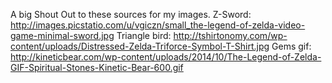 

A big Shout Out to these sources for my images.
Z-Sword:
http://images.picstatio.com/u/vgiczn/small_the-legend-of-zelda-video-game-minimal-sword.jpg
Triangle bird:
http://tshirtonomy.com/wp-content/uploads/Distressed-Zelda-Triforce-Symbol-T-Shirt.jpg
Gems gif:
http://kineticbear.com/wp-content/uploads/2014/10/The-Legend-of-Zelda-GIF-Spiritual-Stones-Kinetic-Bear-600.gif
